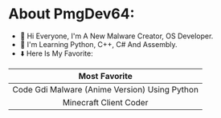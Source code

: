 # About PmgDev64:
- 👋 Hi Everyone, I'm A New Malware Creator, OS Developer.
- 🌱 I'm Learning Python, C++, C# And Assembly.
- ⬇️ Here Is My Favorite:

| Most Favorite |
| :---: |
| Code Gdi Malware (Anime Version) Using Python |
| Minecraft Client Coder |
